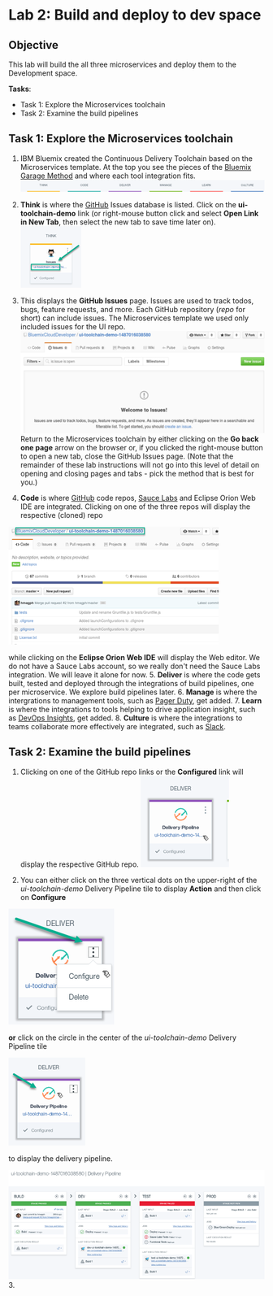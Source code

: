 # Lab 2: Build and deploy to dev space

## Objective
This lab will build the all three microservices and deploy them to the Development space.

**Tasks**:
- Task 1: Explore the Microservices toolchain
- Task 2: Examine the build pipelines

## Task 1: Explore the Microservices toolchain

1. IBM Bluemix created the Continuous Delivery Toolchain based on the Microservices template.  At the top you see the pieces of the [Bluemix Garage Method](https://www.ibm.com/devops/method/) and where each tool integration fits.
  ![ThinkCodeBar](screenshots/ThinkCodeBar.png)

2. **Think** is where the [GitHub](https://github.com/) Issues database is listed.  Click on the **ui-toolchain-demo** link (or right-mouse button click and select **Open Link in New Tab**, then select the new tab to save time later on).  
  ![GitHubIssue](screenshots/GitHubIssue.png)

3. This displays the **GitHub Issues** page.  Issues are used to track todos, bugs, feature requests, and more.  Each GitHub repository (_repo_ for short) can include issues.  The Microservices template we used only included issues for the UI repo.
  ![GitHubIssuePage](screenshots/GitHubIssuePage.png)
  Return to the Microservices toolchain by either clicking on the **Go back one page** arrow on the browser or, if you clicked the right-mouse button to open a new tab, close the GitHub Issues page. (Note that the remainder of these lab instructions will not go into this level of detail on opening and closing pages and tabs - pick the method that is best for you.)

4. **Code** is where [GitHub](https://github.com/) code repos, [Sauce Labs](https://saucelabs.com/) and Eclipse Orion Web IDE are integrated. Clicking on one of the three repos will display the respective (cloned) repo

  ![GitHubPage](screenshots/GitHubPage.png)

  while clicking on the **Eclipse Orion Web IDE** will display the Web editor.  We do not have a Sauce Labs account, so we really don't need the Sauce Labs integration.  We will leave it alone for now.
 5. **Deliver** is where the code gets built, tested and deployed through the integrations of build pipelines, one per microservice. We explore build pipelines later.
 6. **Manage** is where the intergrations to management tools, such as [Pager Duty](https://www.pagerduty.com/), get added.
 7. **Learn** is where the integrations to tools helping to drive application insight, such as [DevOps Insights](https://console.ng.bluemix.net/catalog/services/devops-insights/), get added.
 8. **Culture** is where the integrations to teams collaborate more effectively are integrated, such as [Slack](http://slack.com/).

## Task 2: Examine the build pipelines

1. Clicking on one of the GitHub repo links or the **Configured** link will display the respective GitHub repo.
  ![GitHubRepoLink](screenshots/GitHubRepoLink.png)

2. You can either click on the three vertical dots on the upper-right of the _ui-toolchain-demo_ Delivery Pipeline tile to display **Action** and then click on **Configure**

  ![UIPipelineConfigureLink](screenshots/UIPipelineConfigureLink.png)

  **or** click on the circle in the center of the _ui-toolchain-demo_ Delivery Pipeline tile

  ![UIPipelineConfigureLink2](screenshots/UIPipelineConfigureLink2.png)

  to display the delivery pipeline.

  ![UIPipeline](screenshots/UIPipeline.png)
3.
